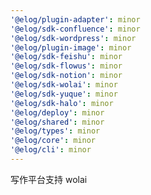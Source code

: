 ```yaml
---
'@elog/plugin-adapter': minor
'@elog/sdk-confluence': minor
'@elog/sdk-wordpress': minor
'@elog/plugin-image': minor
'@elog/sdk-feishu': minor
'@elog/sdk-flowus': minor
'@elog/sdk-notion': minor
'@elog/sdk-wolai': minor
'@elog/sdk-yuque': minor
'@elog/sdk-halo': minor
'@elog/deploy': minor
'@elog/shared': minor
'@elog/types': minor
'@elog/core': minor
'@elog/cli': minor
---
```


写作平台支持 wolai

